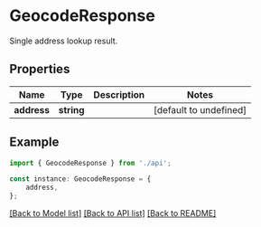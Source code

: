 # GeocodeResponse

Single address lookup result.

## Properties

Name | Type | Description | Notes
------------ | ------------- | ------------- | -------------
**address** | **string** |  | [default to undefined]

## Example

```typescript
import { GeocodeResponse } from './api';

const instance: GeocodeResponse = {
    address,
};
```

[[Back to Model list]](../README.md#documentation-for-models) [[Back to API list]](../README.md#documentation-for-api-endpoints) [[Back to README]](../README.md)
